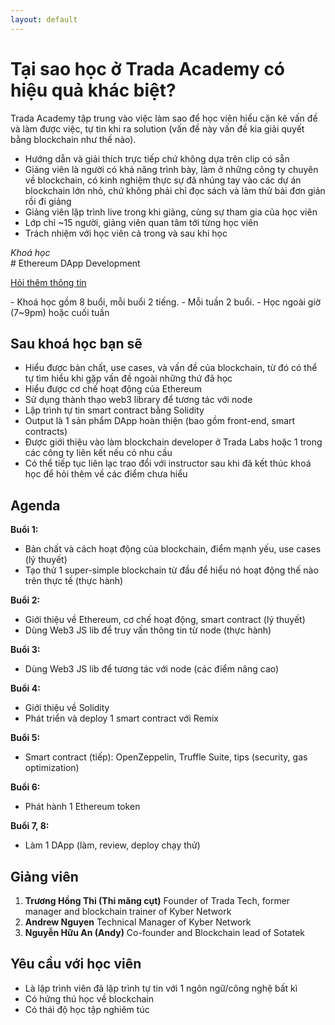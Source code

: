 ```yaml
---
layout: default
---
```


# Tại sao học ở Trada Academy có hiệu quả khác biệt?

Trada Academy tập trung vào việc làm sao để học viên hiểu cặn kẽ vấn đề và làm được việc, tự tin khi ra solution (vấn đề này vấn đề kia giải quyết bằng blockchain như thế nào).

- Hướng dẫn và giải thích trực tiếp chứ không dựa trên clip có sẵn
- Giảng viên là người có khả năng trình bày, làm ở những công ty chuyên về blockchain, có kinh nghiệm thực sự đã nhúng tay vào các dự án blockchain lớn nhỏ, chứ không phải chỉ đọc sách và làm thử bài đơn giản rồi đi giảng
- Giảng viên lập trình live trong khi giảng, cùng sự tham gia của học viên
- Lớp chỉ ~15 người, giảng viên quan tâm tới từng học viên
- Trách nhiệm với học viên cả trong và sau khi học

<p style="margin-bottom:0"><i>Khoá học</i></p>
# Ethereum DApp Development
<p><a href="https://t.me/mangcut" target="_blank">Hỏi thêm thông tin</a></p>
- Khoá học gồm 8 buổi, mỗi buổi 2 tiếng.
- Mỗi tuần 2 buổi.
- Học ngoài giờ (7~9pm) hoặc cuối tuần

## Sau khoá học bạn sẽ
- Hiểu được bản chất, use cases, và vấn đề của blockchain, từ đó có thể tự tìm hiểu khi gặp vấn đề ngoài những thứ đã học
- Hiểu được cơ chế hoạt động của Ethereum
- Sử dụng thành thạo web3 library để tương tác với node
- Lập trình tự tin smart contract bằng Solidity
- Output là 1 sản phẩm DApp hoàn thiện (bao gồm front-end, smart contracts)
- Được giới thiệu vào làm blockchain developer ở Trada Labs hoặc 1 trong các công ty liên kết nếu có nhu cầu
- Có thể tiếp tục liên lạc trao đổi với instructor sau khi đã kết thúc khoá học để hỏi thêm về các điểm chưa hiểu

## Agenda

**Buổi 1:**
- Bản chất và cách hoạt động của blockchain, điểm mạnh yếu, use cases (lý thuyết)
- Tạo thử 1 super-simple blockchain từ đầu để hiểu nó hoạt động thế nào trên thực tế (thực hành)

**Buổi 2:**
- Giới thiệu về Ethereum, cơ chế hoạt động, smart contract (lý thuyết)
- Dùng Web3 JS lib để truy vấn thông tin từ node (thực hành)

**Buổi 3:**
- Dùng Web3 JS lib để tương tác với node (các điểm nâng cao)

**Buổi 4:**
- Giới thiệu về Solidity
- Phát triển và deploy 1 smart contract với Remix

**Buổi 5:**
- Smart contract (tiếp): OpenZeppelin, Truffle Suite, tips (security, gas optimization)

**Buổi 6:**
- Phát hành 1 Ethereum token

**Buổi 7, 8:**
- Làm 1 DApp (làm, review, deploy chạy thử)

## Giảng viên

1. **Trương Hồng Thi (Thi măng cụt)** Founder of Trada Tech, former manager and blockchain trainer of Kyber Network
2. **Andrew Nguyen** Technical Manager of Kyber Network
3. **Nguyễn Hữu An (Andy)** Co-founder and Blockchain lead of Sotatek

## Yêu cầu với học viên

- Là lập trình viên đã lập trình tự tin với 1 ngôn ngữ/công nghệ bất kì
- Có hứng thú học về blockchain
- Có thái độ học tập nghiêm túc

